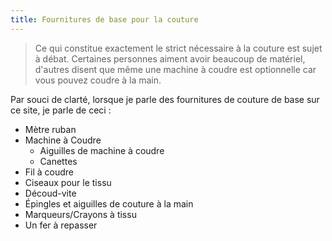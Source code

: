 ```yaml
---
title: Fournitures de base pour la couture
---
```


> Ce qui constitue exactement le strict nécessaire à la couture est sujet à débat. Certaines personnes aiment avoir beaucoup de matériel, d'autres disent que même une machine à coudre est optionnelle car vous pouvez coudre à la main.

Par souci de clarté, lorsque je parle des fournitures de couture de base sur ce site, je parle de ceci :

- Mètre ruban
- Machine à Coudre
  - Aiguilles de machine à coudre
  - Canettes
- Fil à coudre
- Ciseaux pour le tissu
- Découd-vite
- Épingles et aiguilles de couture à la main
- Marqueurs/Crayons à tissu
- Un fer à repasser
